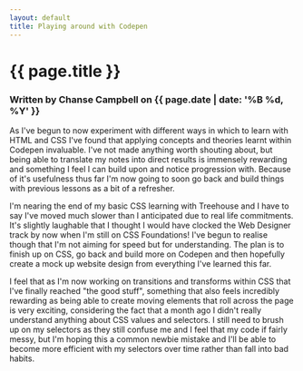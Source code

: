 ```yaml
---
layout: default
title: Playing around with Codepen
---
```

<h1 class="header-name">{{ page.title }}</h1>
<h3 class="header-name">Written by Chanse Campbell on {{ page.date | date: '%B %d, %Y' }}</h3>

As I've begun to now experiment with different ways in which to learn with HTML and CSS I've found that applying concepts and theories learnt within Codepen invaluable. I've not made anything worth shouting about, but being able to translate my notes into direct results is immensely rewarding and something I feel I can build upon and notice progression with. Because of it's usefulness thus far I'm now going to soon go back and build things with previous lessons as a bit of a refresher.

I'm nearing the end of my basic CSS learning with Treehouse and I have to say I've moved much slower than I anticipated due to real life commitments. It's slightly laughable that I thought I would have clocked the Web Designer track by now when I'm still on CSS Foundations! I've begun to realise though that I'm not aiming for speed but for understanding. The plan is to finish up on CSS, go back and build more on Codepen and then hopefully create a mock up website design from everything I've learned this far.

I feel that as I'm now working on transitions and transforms within CSS that I've finally reached "the good stuff", something that also feels incredibly rewarding as being able to create moving elements that roll across the page is very exciting, considering the fact that a month ago I didn't really understand anything about CSS values and selectors. I still need to brush up on my selectors as they still confuse me and I feel that my code if fairly messy, but I'm hoping this a common newbie mistake and I'll be able to become more efficient with my selectors over time rather than fall into bad habits.